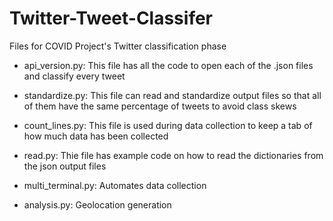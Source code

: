 # Twitter-Tweet-Classifer
Files for COVID Project's Twitter classification phase

- api_version.py: This file has all the code to open each of the .json files and classify every tweet

- standardize.py: This file can read and standardize output files so that all of them have the same percentage of tweets to avoid class skews

- count_lines.py: This file is used during data collection to keep a tab of how much data has been collected

- read.py: Thie file has example code on how to read the dictionaries from the json output files

- multi_terminal.py: Automates data collection 

- analysis.py: Geolocation generation
